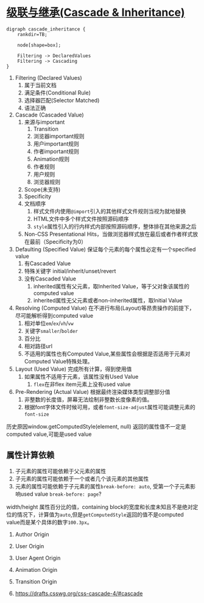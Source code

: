 # [级联与继承(Cascade & Inheritance)](https://drafts.csswg.org/css-cascade-4/)

```graphviz
digraph cascade_inheritance {
    rankdir=TB;

    node[shape=box];

    Filtering -> DeclaredValues
    Filtering -> Cascading
}
```

1. Filtering (Declared Values)
    1. 属于当前文档
    1. 满足条件(Conditional Rule)
    1. 选择器匹配(Selector Matched)
    1. 语法正确
1. Cascade (Cascaded Value)
    1. 来源与important
        1. Transition
        1. 浏览器important规则
        1. 用户important规则
        1. 作者important规则
        1. Animation规则
        1. 作者规则
        1. 用户规则
        1. 浏览器规则
    1. Scope(未支持)
    1. Specificity
    1. 文档顺序
        1. 样式文件内使用`@import`引入的其他样式文件规则当视为就地替换
        1. HTML文件中多个样式文件按照源码顺序
        1. `style`属性引入的行内样式内部按照源码顺序，整体排在其他来源之后
    1. Non-CSS Presentational Hits，当做浏览器样式放在最后或者作者样式放在最前（Specificity为0）
1. Defaulting (Specified Value) 保证每个元素的每个属性必定有一个specified value
    1. 有Cascaded Value
      1. 特殊关键字 initial/inherit/unset/revert
    1. 没有Cascaded Value
        1. inherited属性有父元素，取Inherited Value，等于父对象该属性的computed value
        1. inherited属性无父元素或者non-inherited属性，取Initial Value
1. Resolving (Computed Value) 在不进行布局(Layout)等昂贵操作的前提下，尽可能解析得到computed value
    1. 相对单位`em`/`ex`/`vh`/`vw`
    1. 关键字`smaller`/`bolder`
    1. 百分比
    1. 相对路径url
    1. 不适用的属性也有Computed Value,某些属性会根据是否适用于元素对Computed Value特殊处理。
1. Layout (Used Value) 完成所有计算，得到使用值
    1. 如果属性不适用于元素，该属性没有Used Value
        1. `flex`在非flex item元素上没有used value
1. Pre-Rendering (Actual Value) 根据最终渲染媒体类型调整部分值
    1. 非整数的长度值，屏幕无法绘制非整数长度像素的值。
    1. 根据font字体文件时候可用，或者`font-size-adjust`属性可能调整元素的`font-size`

历史原因window.getComputedStyle(element, null) 返回的属性值不一定是computed value,可能是used value

## 属性计算依赖

1. 子元素的属性可能依赖于父元素的属性
1. 子元素的属性可能依赖于一个或者几个该元素的其他属性
1. 元素的属性可能依赖于子元素的属性`break-before: auto`, 受第一个子元素影响used value `break-before: page`?

width/height 属性百分比的值，containing block的宽度和长度未知且不是绝对定位的情况下，计算值为`auto`,但是`getComputedStyle`返回的值不是computed value而是某个具体的数字`100.3px`。

1. Author Origin
1. User Origin
1. User Agent Origin
1. Animation Origin
1. Transition Origin

1. https://drafts.csswg.org/css-cascade-4/#cascade
